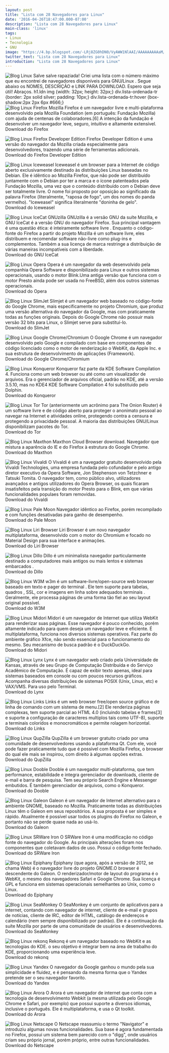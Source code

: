 ```yaml
---
layout: post
title: "Lista com 28 Navegadores para Linux"
date: '2016-04-26T18:47:00.000-07:00'
description: "Lista com 28 Navegadores para Linux"
main-class: 'linux'
tags:
- Linux
- Tecnologia
- GNU
image: "https://4.bp.blogspot.com/-LRj8ZG0hDN0/VyAWW1NlAAI/AAAAAAAAAaM/nResIMRs4G8nu_TN4-044bMlg_sLwsMHgCLcB/s72-c/Lista%2Bcom%2B28%2BNavegadores%2Bpara%2BLinux.jpg"
twitter_text: "Lista com 28 Navegadores para Linux"
introduction: "Lista com 28 Navegadores para Linux"
---
```

![Blog Linux](https://4.bp.blogspot.com/-LRj8ZG0hDN0/VyAWW1NlAAI/AAAAAAAAAaM/nResIMRs4G8nu_TN4-044bMlg_sLwsMHgCLcB/s1600/Lista%2Bcom%2B28%2BNavegadores%2Bpara%2BLinux.jpg "Blog Linux")
Salve salve rapaziada! Criei uma lista com o número máximo que eu encontrei de navegadores disponíveis para GNU/Linux . Segue abaixo os NOMES, DESCRIÇÃO e LINK PARA DOWNLOAD. 
Espero que seja útil! Abraços.
 h1.ldn img {width: 32px; height: 32px;} div.lista-ordenada-tr {border: 2px solid silver; padding: 10px;} div.lista-ordenada-tr:hover {box-shadow:2px 2px 6px #666;}  
![Blog Linux](https://4.bp.blogspot.com/-WQqu7hxQQIg/VyAFDTs5zWI/AAAAAAAAAX4/9p-2xJGUHy8s31lfBlEOcQmsMRMNDkY-QCLcB/s1600/firefox.png "Blog Linux")
Firefox
 Mozilla Firefox é um navegador livre e multi-plataforma desenvolvido pela Mozilla Foundation (em português: Fundação Mozilla) com ajuda de centenas de colaboradores.[6] A intenção da fundação é desenvolver um navegador leve, seguro, intuitivo e altamente extensível.   
Download do Firefox
  
![Blog Linux](https://4.bp.blogspot.com/-rePAnsDO2IE/VyAIXTx8T3I/AAAAAAAAAZU/EFl-wW8rnqMkEkjdy-hW9GEoaIm0EMDewCLcB/s1600/development.png "Blog Linux")
Firefox Developer Edition
 Firefox Developer Edition é uma versão do navegador da Mozilla criada especialmente para desenvolvedores, trazendo uma série de ferramentas adicionais.  
Download do Firefox Developer Edition
 
![Blog Linux](https://1.bp.blogspot.com/-f-_DG-aYGpo/VyAOGl2R0nI/AAAAAAAAAZ4/1PWJKXLARk0TGtyWH8fQixaCcz3oKr8cgCLcB/s1600/iceweasel.png "Blog Linux")
Iceweasel
 Iceweasel é um browser para a Internet de código aberto exclusivamente destinado às distribuições Linux baseadas no Debian. Ele é idêntico ao Mozilla Firefox, que não pode ser distribuído juntamente com o Debian por ter a marca e o ícone patenteados pela Fundação Mozilla, uma vez que o conteúdo distribuído com o Debian deve ser totalmente livre. O nome foi proposto por oposição ao significado da palavra Firefox (literalmente, "raposa de fogo", um dos nomes do panda vermelho). "Iceweasel" significa literalmente "doninha de gelo".  
Download do Iceweasel
 
![Blog Linux](https://2.bp.blogspot.com/-uc4bzFXCLg0/VyAFDvp-zgI/AAAAAAAAAYA/t-nMKif8M_oer72t4HcXSfsDuYhfW2b2QCLcB/s1600/icecat.png "Blog Linux")
IceCat GNUzilla
 GNUzilla é a versão GNU da suíte Mozilla, e GNU IceCat é a versão GNU do navegador Firefox. Sua principal vantagem é uma questão ética: é inteiramente software livre . Enquanto o código-fonte do Firefox a partir do projeto Mozilla é um software livre, eles distribuem e recomendar software não-livre como plug-ins e complementos. Também a sua licença de marca restringe a distribuição de várias maneiras incompatíveis com a liberdade.  
Download do GNU IceCat
  
![Blog Linux](https://2.bp.blogspot.com/-L24nIuSbuUw/VyAFFFwqVQI/AAAAAAAAAYU/O1EgUEr9ASMGuVUdYbUA-kE29wan6GmbACLcB/s1600/opera.png "Blog Linux")
Opera
 Opera é um navegador da web desenvolvido pela companhia Opera Software e disponibilizado para Linux e outros sistemas operacionais, usando o motor Blink.Uma antiga versão que funciona com o motor Presto ainda pode ser usada no FreeBSD, além dos outros sistemas operacionais.  
Download do Opera
    
![Blog Linux](https://1.bp.blogspot.com/-ku-WOF_a-H0/VyAFHQsWzXI/AAAAAAAAAYo/Ig5Unyd3SbUL97VQJONoQVS35DbRKZmoQCLcB/s1600/slimjet.png "Blog Linux")
SlimJet
 Slimjet é um navegador web baseado no código-fonte do Google Chrome, mais especificamente no projeto Chromium, que produz uma versão alternativa do navegador da Google, mas com praticamente todas as funções originais. Depois do Google Chrome não possuir mais versão 32 bits para Linux, o Slimjet serve para substituí-lo.  
Download do SlimJet
  
![Blog Linux](https://4.bp.blogspot.com/-vOlOk5uuQIQ/VyAImci_rhI/AAAAAAAAAZY/8RuFZMxtLvQCFeRs8BIdmdeVfnuL7d5kgCLcB/s1600/chrome.png "Blog Linux")
Google Chrome/Chromium
 O Google Chrome é um navegador desenvolvido pelo Google e compilado com base em componentes de código licenciado como o motor de renderização o WebKit, da Apple Inc. e sua estrutura de desenvolvimento de aplicações (Framework).  
Download do Google Chrome/Chromium
 
![Blog Linux](https://3.bp.blogspot.com/-_DGp9n5YBKk/VyAFD5mE8eI/AAAAAAAAAYE/NX2rvdEdvM4LAgedFdnuF4ko2qQR4hq5gCLcB/s1600/konqueror.png "Blog Linux")
Konqueror
 Konqueror faz parte da KDE Software Compilation 4. Funciona como um web browser ou até como um visualizador de arquivos. Era o gerenciador de arquivos oficial, padrão no KDE, até a versão 3.5.10, mas no KDE4 KDE Software Compilation 4 foi substituido pelo Dolphin.  
Download do Konqueror
 
![Blog Linux](https://1.bp.blogspot.com/-npKSDi8Hlq0/VyAFIH0m0BI/AAAAAAAAAYw/RvVSt2d3izsihOrBdeUYgzrdofafJXHrQCLcB/s1600/tor.png "Blog Linux")
Tor
 Tor (anteriormente um acrônimo para The Onion Router) é um software livre e de código aberto para proteger o anonimato pessoal ao navegar na Internet e atividades online, protegendo contra a censura e protegendo a privacidade pessoal. A maioria das distribuições GNU/Linux disponibilizam pacotes do Tor.  
Download do Tor
 
![Blog Linux](https://1.bp.blogspot.com/-mTOz_h6pIoA/VyAFEoVIiCI/AAAAAAAAAYQ/_f07YPWByq4MFi6nJf4Oso-f9E1U7xFtwCLcB/s1600/maxthon.png "Blog Linux")
Maxthon
 Maxthon Cloud Browser download. Navegador que mistura a aparência do IE e do Firefox à estrutura do Google Chrome.  
Download do Maxthon
 
![Blog Linux](https://1.bp.blogspot.com/-YcIqfk2s7FI/VyAFIt55UYI/AAAAAAAAAY4/Pou6imXXAQ8QMol3vrW03YfmUFcmu7rSgCLcB/s1600/vivaldi.png "Blog Linux")
Vivaldi
 O Vivaldi é um a navegador gratuito desenvolvido pela Vivaldi Technologies, uma empresa fundada pelo cofundador e pelo antigo diretor executivo da Opera Software, Jon Stephenson von Tetzchner e Tatsuki Tomita. O navegador tem, como público alvo, utilizadores avançados e antigos utilizadores do Opera Browser, os quais ficaram insatisfeitos pela transição do motor Presto para o Blink, em que várias funcionalidades populaes foram removidas.  
Download do Vivaldi
 
![Blog Linux](https://1.bp.blogspot.com/-r5ApSFdLOkk/VyAFFR9ZV5I/AAAAAAAAAYY/tlBFVJLK9Wk_oEk0FHiaP7xwhnBmDfLAACLcB/s1600/palemoon.png "Blog Linux")
Pale Moon
 Navegador idêntico ao Firefox, porém recompilado e com funções desativadas para ganho de desempenho.  
Download do Pale Moon
 
![Blog Linux](https://4.bp.blogspot.com/-SA7XMu5gnRk/VyAFEPPo4II/AAAAAAAAAYI/bVBGD2X8x6oIQC7J7oH_uhHD1zdJ-2M0wCLcB/s1600/liri.png "Blog Linux")
Liri Browser
 Liri Browser é um novo navegador multiplataforma, desenvolvido com o motor do Chromium e focado no Material Design para sua interface e animações.  
Download do Liri Browser
 
![Blog Linux](https://3.bp.blogspot.com/-LV9iBx-NnWo/VyAI2WbiSgI/AAAAAAAAAZk/AQUkYBBaa8wlo2AdH5Wmk1rhaCxUGatnQCLcB/s1600/dillo.png "Blog Linux")
Dillo
 Dillo é um minimalista navegador particularmente destinado a computadores mais antigos ou mais lentos e sistemas embarcados .  
Download do Dillo
 
![Blog Linux](https://3.bp.blogspot.com/-Qe0IkinL10A/VyAFJT45YeI/AAAAAAAAAY8/lGrD6H-frAwLqvwgJuRQaJVqNdBKTZZqACLcB/s1600/w3m.png "Blog Linux")
W3M
 w3m é um software-livre/open-source web browser baseado em texto e pager do terminal . Ele tem suporte para tabelas, quadros ,  SSL, cor e imagens em linha sobre adequados terminais . Geralmente, ele processa páginas de uma forma tão fiel ao seu layout original possível.  
Download do W3M
 
![Blog Linux](https://3.bp.blogspot.com/-Qxw3hzF6F4Q/VyAOGoeUd9I/AAAAAAAAAZ8/BaitPShOzMsPu4Xb7JX_ED8rGmTbqDs_QCLcB/s1600/midori.png "Blog Linux")
Midori
 Midori é um navegador de Internet que utiliza WebKit para renderizar suas páginas. Esse navegador é pouco conhecido, porém altamente indicado para quem deseja um navegador leve e eficiente. É multiplataforma, funciona nos diversos sistemas operativos. Faz parte do ambiente gráfico Xfce, não sendo essencial para o funcionamento do mesmo. Seu mecanismo de busca padrão é o DuckDuckGo.  
Download do Midori
 
![Blog Linux](https://4.bp.blogspot.com/-2bH52H_mrJk/VyAFEAD1RPI/AAAAAAAAAYM/T6IAP2nc5DAsJ8OOKnzI2g1V2kVDj-4nACLcB/s1600/lynx.png "Blog Linux")
Lynx
 Lynx é um navegador web criado pela Universidade de Kansas, através de seu Grupo de Computação Distribuída e do Serviço Acadêmico de Computação. É capaz de exibir texto apenas, ideal para sistemas baseados em console ou com poucos recursos gráficos. Acompanha diversas distribuições de sistemas POSIX (Unix, Linux, etc) e VAX/VMS. Para uso pelo Terminal.  
Download do Lynx
 
![Blog Linux](https://3.bp.blogspot.com/-yDFY8egJDmE/VyAFIC7tWpI/AAAAAAAAAY0/WExZsWt_PF4rX72ExJsDgy08SaejNKkpQCLcB/s1600/links.png "Blog Linux")
Links
 Links é um web browser free/open source gráfico e de linha de comando com um sistema de menu.[2] Ele renderiza páginas complexas, tem suporte parcial ao HTML 4.0 (incluindo tabelas e frames[3] e suporte a configuração de caracteres multiplos tais como UTF-8), suporte a terminais coloridos e monocromáticos e permite rolagem horizontal.  
Download do Links
 
![Blog Linux](https://3.bp.blogspot.com/-Lr-oN5YscFw/VyAFFyNtUtI/AAAAAAAAAYc/k9azlFBDfBkxBZUcEZkCngLaV1CSSdf5wCLcB/s1600/qupzilla.png "Blog Linux")
QupZilla
 QupZilla é um browser gratuito criado por uma comunidade de desenvolvedores usando a plataforma Qt. Com ele, você pode fazer praticamente tudo que é possível com Mozilla Firefox, o browser do qual ele mais se inspirou, com direito à algumas opções extras.  
Download do QupZilla
 
![Blog Linux](https://3.bp.blogspot.com/-jvyD82gTpos/VyAI2Agf2NI/AAAAAAAAAZg/tF9gSeRCwXg_bXRbmg_beKe6sZWglL8SwCLcB/s1600/dooble.png "Blog Linux")
Dooble
 Dooble é um navegador multi-plataforma, que tem performance, estabilidade e integra gerenciador de downloads, cliente de e-mail e barra de pesquisa. Tem seu próprio Search Engine e Messenger embutidos. É também gerenciador de arquivos, como o Konqueror.  
Download do Dooble
 
![Blog Linux](https://2.bp.blogspot.com/-6_vVw7ukQvs/VyAFDr5C-YI/AAAAAAAAAX8/RNdBpxayLjc_PCpO3SI_b1lpeyfbsBpWwCLcB/s1600/galeon.png "Blog Linux")
Galeon
 Galeon é um navegador de Internet alternativo para o ambiente GNOME, baseado no Mozilla. Praticamente todas as distribuições Linux têm o Galeon em seus repositórios. A sua proposta é ser simples e rápido. Atualmente é possível usar todos os plugins do Firefox no Galeon, e portanto não se perde quase nada ao usá-lo.  
Download do Galeon
 
![Blog Linux](https://3.bp.blogspot.com/-eI5dUXhsve8/VyAFHqEFSyI/AAAAAAAAAYs/9yQfOqYh4Pct7MwZDtD-RKjspKbsU-h8gCLcB/s1600/srwareiron.png "Blog Linux")
SRWare Iron
 O SRWare Iron é uma modificação no código fonte do navegador do Google. As principais alterações foram nos componentes que coletavam dados de uso. Possui o código fonte fechado.  
Download do SRWare Iron
 
![Blog Linux](https://1.bp.blogspot.com/-nzC7HBBWKwU/VyAFDIyqUQI/AAAAAAAAAX0/CZMZTKsPK5gELSWX3KDUzhZHWafI8FLzgCLcB/s1600/epiphany.png "Blog Linux")
Epiphany
 Epiphany (que agora, após a versão de 2012, se chama Web) é o navegador livre do projeto GNOME.O browser é descendente do Galeon. O renderizador/motor de layout do programa é o WebKit, o mesmo dos navegadores Safari e Google Chrome. Sua licença é GPL e funciona em sistemas operacionais semelhantes ao Unix, como o Linux.  
Download do Epiphany
 
![Blog Linux](https://4.bp.blogspot.com/-KjuEX2j5wnM/VyAFGlAWqzI/AAAAAAAAAYk/3bYBWP5RxoUbDy-9nK2z0rY_vzeGsqBRwCLcB/s1600/seamonkey.png "Blog Linux")
SeaMonkey
 O SeaMonkey é um conjunto de aplicativos para a internet, contando com navegador de internet, cliente de e-mail e grupos de notícias, cliente de IRC, editor de HTML, catálogo de endereços e calendário (nem sempre disponibilizado por padrão). Ele é a continuação da suíte Mozilla por parte de uma comunidade de usuários e desenvolvedores.  
Download do SeaMonkey
 
![Blog Linux](https://2.bp.blogspot.com/-Ag9rmBa8gkw/VyAFGAnfP-I/AAAAAAAAAYg/7Amzx3GWgDcnEqdgCI0HP5gbEco-7njWQCLcB/s1600/rekonq.png "Blog Linux")
rekonq
 Rekonq é um navegador baseado no WebKit e as tecnologias do KDE. o seu objetivo é integrar bem na área de trabalho do KDE, proporcionando uma experiência leve.  
Download do rekonq
 
![Blog Linux](https://4.bp.blogspot.com/-QsFFyR8ZklQ/VyAFJoRAvvI/AAAAAAAAAZA/VtyWPHZipWUGdEphkRhIw62Xq1p17obbwCLcB/s1600/yandex.png "Blog Linux")
Yandex
 O navegador da Google ganhou o mundo pela sua simplicidade e fluidez, e é pensando da mesma forma que o Yandex pretende ser o seu navegador favorito.   
Download do Yandex
 
![Blog Linux](https://4.bp.blogspot.com/-zGXy9vGJY3Q/VyAI2FcwH1I/AAAAAAAAAZc/RvbeHAeEpKcxyqgReaB6bFcZ6QiMiNVsACLcB/s1600/arora.png "Blog Linux")
Arora
 O Arora é um navegador de internet que conta com a tecnologia de desenvolvimento Webkit (a mesma utilizada pelo Google Chrome e Safari, por exemplo) que possui suporte a diversos idiomas, inclusive o português. Ele é multiplataforma, e usa o Qt toolkit.  
Download do Arora
 
![Blog Linux](https://1.bp.blogspot.com/-pi-S_YJOE0w/VyAFWy5MPfI/AAAAAAAAAZE/qOxFDFB6cB0_e_7e5r0ahKocZuy2tWRCQCLcB/s1600/netscape.png "Blog Linux")
Netscape
 O Netscape reassumiu o termo "Navigator" e introduziu algumas novas funcionalidades. Sua base é agora fundamentada no Firefox, possui um sistema bem parecido com o "digg", onde usuários criam seu próprio jornal, porém próprio, entre outras funcionalidades.   
Download do Netscape
  
